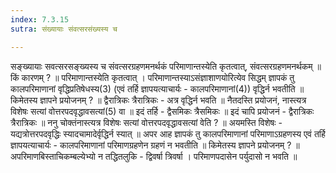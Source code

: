 ```yaml
---
index: 7.3.15
sutra: संख्यायाः संवत्सरसंख्यस्य च

---
```

सङ्ख्यायाः सवत्सरसङ्ख्यस्य च संवत्सरग्रहणमनर्थकं परिमाणान्तस्येति कृतत्वात्, संवत्सरग्रहणमनर्थकम् ॥ किं कारणम् ? ॥ परिमाणान्तस्येति कृतत्वात् । परिमाणान्तस्याऽसंज्ञाशाणयोरित्येव सिद्धम् ज्ञापकं तु कालपरिमाणानां वृद्धिप्रतिषेधस्य(3) (एवं तर्हि ज्ञापयत्याचार्यः - कालपरिमाणानां(4)) वृद्धिर्न भवतीति ॥ किमेतस्य ज्ञापने प्रयोजनम् ? ॥ द्वैरात्रिकः त्रैरात्रिकः - अत्र वृद्धिर्न भवति ॥ नैतदस्ति प्रयोजनं, नास्त्यत्र विशेषः सत्यां वोत्तरपदवृद्धावसत्यां(5) वा ॥ इदं तर्हि - द्वैसमिकः त्रैसमिकः ॥ इदं चापि प्रयोजनं - द्वैरात्रिकः त्रैरात्रिकः ॥ ननु चोक्तंनास्त्यत्र विशेषः सत्यां वोत्तरपदवृद्धावसत्यां वेति ? ॥ अयमस्ति विशेषः - यद्यत्रोत्तरपदवृद्धिः स्यादचामादेर्वृद्धिर्न स्यात् ॥ अपर आह ज्ञापकं तु कालपरिमाणानां परिमाणाऽग्रहणस्य एवं तर्हि ज्ञापयत्याचार्यः - कालपरिमाणानां परिमाणग्रहणेन ग्रहणं न भवतीति ॥ किमेतस्य ज्ञापने प्रयोजनम् ? ॥ अपरिमाणबिस्ताचिकम्बल्येभ्यो न तद्धितलुकि - द्विवर्षा त्रिवर्षा । परिमाणपदासेन पर्युदासो न भवति ॥